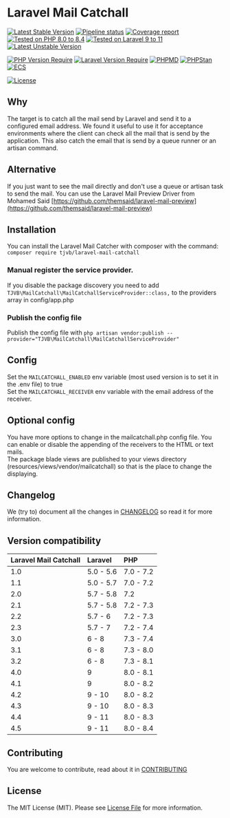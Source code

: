 # Laravel Mail Catchall

[![Latest Stable Version](https://poser.pugx.org/tjvb/laravel-mail-catchall/v)](https://packagist.org/packages/tjvb/laravel-mail-catchall)
[![Pipeline status](https://gitlab.com/tjvb/laravel-mail-catchall/badges/master/pipeline.svg)](https://gitlab.com/tjvb/laravel-mail-catchall/-/pipelines?page=1&scope=all&ref=master)
[![Coverage report](https://gitlab.com/tjvb/laravel-mail-catchall/badges/master/coverage.svg)](https://gitlab.com/tjvb/laravel-mail-catchall/-/pipelines?page=1&scope=all&ref=master)
[![Tested on PHP 8.0 to 8.4](https://img.shields.io/badge/Tested%20on-PHP%208.0%20|%208.1%20|%208.2%20|%208.3%20|%208.4-brightgreen.svg?maxAge=2419200)](https://gitlab.com/tjvb/laravel-mail-catchall/-/pipelines?page=1&scope=all&ref=master)
[![Tested on Laravel 9 to 11](https://img.shields.io/badge/Tested%20on-Laravel%209%20|%2010%20|%2011-brightgreen.svg?maxAge=2419200)](https://gitlab.com/tjvb/laravel-mail-catchall/-/pipelines?page=1&scope=all&ref=master)
[![Latest Unstable Version](https://poser.pugx.org/tjvb/laravel-mail-catchall/v/unstable)](https://packagist.org/packages/tjvb/laravel-mail-catchall)


[![PHP Version Require](https://poser.pugx.org/tjvb/laravel-mail-catchall/require/php)](https://packagist.org/packages/tjvb/laravel-mail-catchall)
[![Laravel Version Require](https://poser.pugx.org/tjvb/laravel-mail-catchall/require/laravel/framework)](https://packagist.org/packages/tjvb/laravel-mail-catchall)
[![PHPMD](https://img.shields.io/badge/PHPMD-checked-brightgreen.svg)](https://gitlab.com/tjvb/laravel-mail-catchall/-/blob/master/phpmd.xml.dist)
[![PHPStan](https://img.shields.io/badge/PHPStan-checked-brightgreen.svg)](https://gitlab.com/tjvb/laravel-mail-catchall/-/blob/master/phpstan.neon.dist)
[![ECS](https://img.shields.io/badge/ECS-PSR12-brightgreen.svg)](https://gitlab.com/tjvb/laravel-mail-catchall/-/blob/master/ecs.php)


[![License](https://poser.pugx.org/tjvb/laravel-mail-catchall/license)](https://packagist.org/packages/tjvb/laravel-mail-catchall)

## Why
The target is to catch all the mail send by Laravel and send it to a configured email address. We found it useful to use it for acceptance environments where the client can check all the mail that is send by the application. This also catch the email that is send by a queue runner or an artisan command.

## Alternative
If you just want to see the mail directly and don't use a queue or artisan task to send the mail. You can use the Laravel Mail Preview Driver from Mohamed Said [https://github.com/themsaid/laravel-mail-preview](https://github.com/themsaid/laravel-mail-preview) 

## Installation
You can install the Laravel Mail Catcher with composer with the command: `composer require tjvb/laravel-mail-catchall`

### Manual register the service provider.
If you disable the package discovery you need to add `TJVB\MailCatchall\MailCatchallServiceProvider::class,` to the providers array in config/app.php

### Publish the config file
Publish the config file with `php artisan vendor:publish --provider="TJVB\MailCatchall\MailCatchallServiceProvider"`

## Config
Set the `MAILCATCHALL_ENABLED` env variable (most used version is to set it in the .env file) to true  
Set the `MAILCATCHALL_RECEIVER` env variable with the email address of the receiver.

## Optional config
You have more options to change in the mailcatchall.php config file. You can enable or disable the appending of the receivers to the HTML or text mails.  
The package blade views are published to your views directory (resources/views/vendor/mailcatchall) so that is the place to change the displaying.

## Changelog
We (try to) document all the changes in [CHANGELOG](CHANGELOG.md) so read it for more information.

## Version compatibility
 Laravel Mail Catchall  | Laravel   | PHP 
:-----------------------|:--------- | :----- 
 1.0                    | 5.0 - 5.6 | 7.0 - 7.2
 1.1                    | 5.0 - 5.7 | 7.0 - 7.2
 2.0                    | 5.7 - 5.8 | 7.2
 2.1                    | 5.7 - 5.8 | 7.2 - 7.3
 2.2                    | 5.7 - 6   | 7.2 - 7.3
 2.3                    | 5.7 - 7   | 7.2 - 7.4
 3.0                    | 6 - 8     | 7.3 - 7.4
 3.1                    | 6 - 8     | 7.3 - 8.0
 3.2                    | 6 - 8     | 7.3 - 8.1
 4.0                    | 9         | 8.0 - 8.1
 4.1                    | 9         | 8.0 - 8.2
 4.2                    | 9 - 10    | 8.0 - 8.2
 4.3                    | 9 - 10    | 8.0 - 8.3
 4.4                    | 9 - 11    | 8.0 - 8.3
 4.5                    | 9 - 11    | 8.0 - 8.4
 
## Contributing
You are welcome to contribute, read about it in [CONTRIBUTING](CONTRIBUTING.md)

## License
The MIT License (MIT). Please see [License File](LICENSE.md) for more information.
